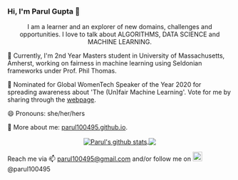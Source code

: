 ### Hi, I'm Parul Gupta 👋
<p align="center">
I am a learner and an explorer of new domains, challenges and opportunities.
I love to talk about ALGORITHMS, DATA SCIENCE and MACHINE LEARNING.
</p>

🌱 Currently, I'm 2nd Year Masters student in University of Massachusetts, Amherst, working on fairness in machine learning using Seldonian frameworks under Prof. Phil Thomas.

🔭 Nominated for Global WomenTech Speaker of the Year 2020 for spreading awareness about 'The (Un)fair Machine Learning'. Vote for me by sharing through the <a href="https://www.womentech.net/nominee/Parul/Gupta/23931">webpage</a>.

😄 Pronouns: she/her/hers

💬 More about me: <a href="https://parul100495.github.io">parul100495.github.io</a>.


<p align="center">
<a href="https://github.com/parul100495/github-readme-stats">
  <img align="center" src="https://github-readme-stats.vercel.app/api?username=parul100495&show_icons=true&include_all_commits=true&count_private=true" alt="Parul's github stats" />
</a>
<a href="https://github.com/parul100495/github-readme-stats">
  <img align="center" src="https://github-readme-stats.vercel.app/api/top-langs/?username=parul100495&layout=compact&count_private=true" />
</a>
</p>

Reach me via 📫 parul100495@gmail.com and/or follow me on <a href="https://twitter.com/anuraghazru">
  <img alt="Parul Gupta | Twitter" width="21px" src="https://raw.githubusercontent.com/anuraghazra/anuraghazra/master/assets/twitter.svg" />
</a> @parul100495 

<!--
Here are some ideas to get you started:

- I’m currently working on ...
- I’m currently learning ...
- 👯 I’m looking to collaborate on ...
- 🤔 I’m looking for help with ...
- Ask me about ...
- 📫 How to reach me: ...
- 😄 Pronouns: ...
- ⚡ Fun fact: ...
-->
